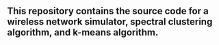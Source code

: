 ## This repository contains the source code for a wireless network simulator, spectral clustering algorithm, and k-means algorithm.
